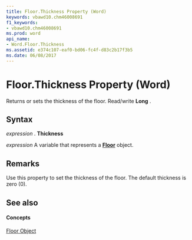 ```yaml
---
title: Floor.Thickness Property (Word)
keywords: vbawd10.chm46008691
f1_keywords:
- vbawd10.chm46008691
ms.prod: word
api_name:
- Word.Floor.Thickness
ms.assetid: e374c107-eaf0-bd06-fc4f-d83c2b17f3b5
ms.date: 06/08/2017
---
```



# Floor.Thickness Property (Word)

Returns or sets the thickness of the floor. Read/write  **Long** .


## Syntax

 _expression_ . **Thickness**

 _expression_ A variable that represents a **[Floor](Word.Floor.md)** object.


## Remarks

Use this property to set the thickness of the floor. The default thickness is zero (0).


## See also


#### Concepts


[Floor Object](Word.Floor.md)

